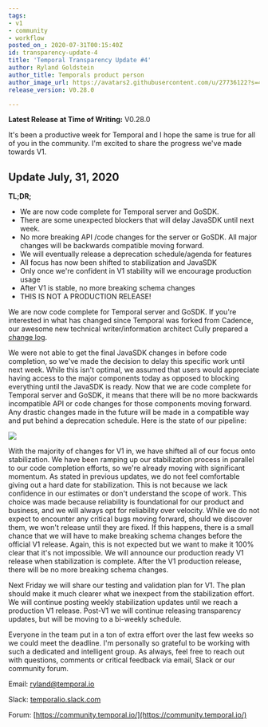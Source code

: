 ```yaml
---
tags:
- v1
- community
- workflow
posted_on_: 2020-07-31T00:15:40Z
id: transparency-update-4
title: 'Temporal Transparency Update #4'
author: Ryland Goldstein
author_title: Temporals product person
author_image_url: https://avatars2.githubusercontent.com/u/27736122?s=460&u=7b6a3e58ec7ed7157f23f51e91a2f4cd2028d606&v=4
release_version: V0.28.0

---
```

<!--truncate-->


**Latest Release at Time of Writing:** V0.28.0

It's been a productive week for Temporal and I hope the same is true for all of you in the community. I'm excited to share the progress we've made towards V1.

## Update July, 31, 2020

**TL;DR;**

- We are now code complete for Temporal server and GoSDK.
- There are some unexpected blockers that will delay JavaSDK until next week.
- No more breaking API /code changes for the server or GoSDK. All major changes will be backwards compatible moving forward.
- We will eventually release a deprecation schedule/agenda for features
- All focus has now been shifted to stabilization and JavaSDK
- Only once we're confident in V1 stability will we encourage production usage
- After V1 is stable, no more breaking schema changes
- THIS IS NOT A PRODUCTION RELEASE!

We are now code complete for Temporal server and GoSDK. If you're interested in what has changed since Temporal was forked from Cadence, our awesome new technical writer/information architect Cully prepared a [change log](https://docs.temporal.io/blog/temporal-v0.28.0-changelog).

We were not able to get the final JavaSDK changes in before code completion, so we've made the decision to delay this specific work until next week. While this isn't optimal, we assumed that users would appreciate having access to the major components today as opposed to blocking everything until the JavaSDK is ready.  Now that we are code complete for Temporal server and GoSDK, it means that there will be no more backwards incompatible API or code changes for those components moving forward. Any drastic changes made in the future will be made in a compatible way and put behind a deprecation schedule. Here is the state of our pipeline:

![](/cms/cc-cicd.png)

With the majority of changes for V1 in, we have shifted all of our focus onto stabilization. We have been ramping up our stabilization process in parallel to our code completion efforts, so we're already moving with significant momentum. As stated in previous updates, we do not feel comfortable giving out a hard date for stabilization. This is not because we lack confidence in our estimates or don't understand the scope of work. This choice was made because reliability is foundational for our product and business, and we will always opt for reliability over velocity. While we do not expect to encounter any critical bugs moving forward, should we discover them, we won't release until they are fixed. If this happens, there is a small chance that we will have to make breaking schema changes before the official V1 release. Again, this is not expected but we want to make it 100% clear that it's not impossible. We will announce our production ready V1 release when stabilization is complete. After the V1 production release, there will be no more breaking schema changes. 

Next Friday we will share our testing and validation plan for V1. The plan should make it much clearer what we inexpect from the stabilization effort. We will continue posting weekly stabilization updates until we reach a production V1 release. Post-V1 we will continue releasing transparency updates, but will be moving to a bi-weekly schedule. 

Everyone in the team put in a ton of extra effort over the last few weeks so we could meet the deadline. I'm personally so grateful to be working with such a dedicated and intelligent group. As always, feel free to reach out with questions, comments or critical feedback via email, Slack or our community forum.

Email: [ryland@temporal.io](mailto:ryland@temporal.io)

Slack: [temporalio.slack.com](http://temporalio.slack.com/)

Forum: [https://community.temporal.io/](https://community.temporal.io/)
